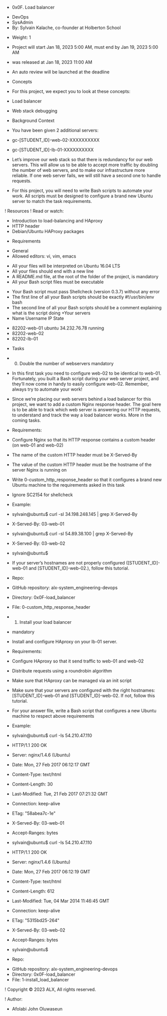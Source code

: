 + 0x0F. Load balancer
- DevOps
- SysAdmin
- By: Sylvain Kalache, co-founder at Holberton School
+ Weight: 1
+ Project will start Jan 18, 2023 5:00 AM, must end by Jan 19, 2023 5:00 AM
+ was released at Jan 18, 2023 11:00 AM
+ An auto review will be launched at the deadline
+ Concepts
+ For this project, we expect you to look at these concepts:

+ Load balancer
+ Web stack debugging


+ Background Context
+ You have been given 2 additional servers:

+ gc-[STUDENT_ID]-web-02-XXXXXXXXXX
+ gc-[STUDENT_ID]-lb-01-XXXXXXXXXX
+ Let’s improve our web stack so that there is redundancy for our web servers. This will allow us to be able to accept more traffic by doubling the number of web servers, and to make our infrastructure more reliable. If one web server fails, we will still have a second one to handle requests.

+ For this project, you will need to write Bash scripts to automate your work. All scripts must be designed to configure a brand new Ubuntu server to match the task requirements.

! Resources
! Read or watch:

+ Introduction to load-balancing and HAproxy
+ HTTP header
+ Debian/Ubuntu HAProxy packages
- Requirements
+ General
+ Allowed editors: vi, vim, emacs
- All your files will be interpreted on Ubuntu 16.04 LTS
- All your files should end with a new line
- A README.md file, at the root of the folder of the project, is mandatory
- All your Bash script files must be executable
+ Your Bash script must pass Shellcheck (version 0.3.7) without any error
+ The first line of all your Bash scripts should be exactly #!/usr/bin/env bash
+ The second line of all your Bash scripts should be a comment explaining what is the script doing
+Your servers
+ Name	       Username	    IP	        State	
- 82202-web-01	ubuntu	34.232.76.78	running	
- 82202-web-02				
- 82202-lb-01				
+ Tasks
+ 0. Double the number of webservers
mandatory
+ In this first task you need to configure web-02 to be identical to web-01. Fortunately, you built a Bash script during your web server project, and they’ll now come in handy to easily configure web-02. Remember, always try to automate your work!

+ Since we’re placing our web servers behind a load balancer for this project, we want to add a custom Nginx response header. The goal here is to be able to track which web server is answering our HTTP requests, to understand and track the way a load balancer works. More in the coming tasks.

+ Requirements:

+ Configure Nginx so that its HTTP response contains a custom header (on web-01 and web-02)
+ The name of the custom HTTP header must be X-Served-By
+ The value of the custom HTTP header must be the hostname of the server Nginx is running on
+ Write 0-custom_http_response_header so that it configures a brand new Ubuntu machine to the requirements asked in this task
- Ignore SC2154 for shellcheck
+ Example:

+ sylvain@ubuntu$ curl -sI 34.198.248.145 | grep X-Served-By
+ X-Served-By: 03-web-01
+ sylvain@ubuntu$ curl -sI 54.89.38.100 | grep X-Served-By
+ X-Served-By: 03-web-02
+ sylvain@ubuntu$
+ If your server’s hostnames are not properly configured ([STUDENT_ID]-web-01 and [STUDENT_ID]-web-02.), follow this tutorial.

+ Repo:

+ GitHub repository: alx-system_engineering-devops
+ Directory: 0x0F-load_balancer
+ File: 0-custom_http_response_header
   
+ 1. Install your load balancer
- mandatory
+ Install and configure HAproxy on your lb-01 server.

+ Requirements:

+ Configure HAproxy so that it send traffic to web-01 and web-02
+ Distribute requests using a roundrobin algorithm
+ Make sure that HAproxy can be managed via an init script
+ Make sure that your servers are configured with the right hostnames: [STUDENT_ID]-web-01 and [STUDENT_ID]-web-02. If not, follow this tutorial.
+ For your answer file, write a Bash script that configures a new Ubuntu machine to respect above requirements
+ Example:

+ sylvain@ubuntu$ curl -Is 54.210.47.110
+ HTTP/1.1 200 OK
+ Server: nginx/1.4.6 (Ubuntu)
+ Date: Mon, 27 Feb 2017 06:12:17 GMT
+ Content-Type: text/html
+ Content-Length: 30
+ Last-Modified: Tue, 21 Feb 2017 07:21:32 GMT
+ Connection: keep-alive
+ ETag: "58abea7c-1e"
+ X-Served-By: 03-web-01
+ Accept-Ranges: bytes

+ sylvain@ubuntu$ curl -Is 54.210.47.110
+ HTTP/1.1 200 OK
+ Server: nginx/1.4.6 (Ubuntu)
+ Date: Mon, 27 Feb 2017 06:12:19 GMT
+ Content-Type: text/html
+ Content-Length: 612
+ Last-Modified: Tue, 04 Mar 2014 11:46:45 GMT
+ Connection: keep-alive
+ ETag: "5315bd25-264"
+ X-Served-By: 03-web-02
+ Accept-Ranges: bytes


+ sylvain@ubuntu$
+ Repo:

- GitHub repository: alx-system_engineering-devops
- Directory: 0x0F-load_balancer
- File: 1-install_load_balancer
   
! Copyright © 2023 ALX, All rights reserved.

! Author:
- Afolabi John Oluwaseun

